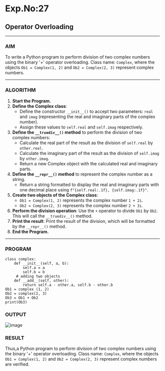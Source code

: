 # Exp.No:27  
## Operator Overloading

---

### AIM  
To write a Python program to perform division of two complex numbers using the binary '+' operator overloading. Class name: `Complex`, where the objects `Ob1 = Complex(1, 2)` and `Ob2 = Complex(2, 3)` represent complex numbers.

---

### ALGORITHM

1. **Start the Program.**
2. **Define the Complex class**:
   - Define the constructor `__init__()` to accept two parameters: `real` and `imag` (representing the real and imaginary parts of the complex number).
   - Assign these values to `self.real` and `self.imag` respectively.
3. **Define the `__truediv__()` method** to perform the division of two complex numbers:
   - Calculate the real part of the result as the division of `self.real` by `other.real`.
   - Calculate the imaginary part of the result as the division of `self.imag` by `other.imag`.
   - Return a new Complex object with the calculated real and imaginary parts.
4. **Define the `__repr__()` method** to represent the complex number as a string.
   - Return a string formatted to display the real and imaginary parts with one decimal place using `f"{self.real:.1f}, {self.imag:.1f}"`.
5. **Create two objects of the Complex class**:
   - `Ob1 = Complex(1, 2)` represents the complex number `1 + 2i`.
   - `Ob2 = Complex(2, 3)` represents the complex number `2 + 3i`.
6. **Perform the division operation**: Use the `+` operator to divide `Ob1` by `Ob2`. This will call the `__truediv__()` method.
7. **Print the result**: Print the result of the division, which will be formatted by the `__repr__()` method.
8. **End the Program.**

---

### PROGRAM

```
class complex:
    def __init__(self, a, b):
        self.a = a
        self.b = b
     # adding two objects
    def __add__(self, other):
        return self.a - other.a, self.b - other.b
Ob1 = complex (1, 2)
Ob2 = complex(2, 3)
Ob3 = Ob1 + Ob2
print(Ob3)
```

### OUTPUT
![image](https://github.com/user-attachments/assets/7aae1679-a45c-4fdc-8bce-dba7ab68b0bd)
### RESULT
Thus,a Python program to perform division of two complex numbers using the binary '+' operator overloading. Class name: `Complex`, where the objects `Ob1 = Complex(1, 2)` and `Ob2 = Complex(2, 3)` represent complex numbers are verified.

